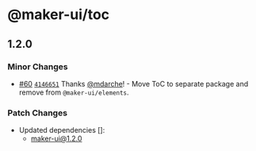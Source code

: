 # @maker-ui/toc

## 1.2.0

### Minor Changes

- [#60](https://github.com/mdarche/maker-ui/pull/60) [`4146651`](https://github.com/mdarche/maker-ui/commit/4146651ace370416da58af0e10d410b01354277d) Thanks [@mdarche](https://github.com/mdarche)! - Move ToC to separate package and remove from `@maker-ui/elements`.

### Patch Changes

- Updated dependencies []:
  - maker-ui@1.2.0

